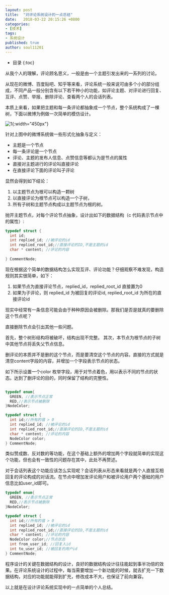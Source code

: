 ```yaml
---
layout: post
title:  "对评论系统设计的一点总结"
date:   2018-03-22 20:15:26 +0800
categories:
- [技术]
tags: 
- 系统设计
published: true
author: soul11201
---
```

* 目录
{:toc}



从我个人的理解，评论顾名思义，一般是由一个主题引发出来的一系列的讨论。

从现在的微博、百度贴吧、知乎等来看，评论系统一般来说可由多个小的部分组成，不同产品一般分别含有以下若干种小的功能，如评论主题、对评论进行回复、互评、点赞、举报、删除评论、查看两个人的会话列表。

本质上来看，如果把主题和每一条评论都抽象成一个节点，整个系统构成了一棵树，下面以微博为例做一次简单的模仿设计。


![1](/assets/2018-03-22-comment-sumary-1.png){:width="450px"}



针对上图中的微博系统做一些形式化抽象与定义：

- 主题是一个节点
- 每一条评论是一个节点
- 评论、主题的发布人信息、点赞信息等都认为是节点的属性
- 直接对主题进行的评论叫直接评论
- 在直接评论下面的评论叫子评论

显然会得到如下结论：
1.   以主题节点为根可以构造一颗树
2.  以直接评论为根节点可以构造一个子树，
3.  所有子树和主题节点构成以主题节点为根的树。

抛开主题节点，对每个评论节点抽象，设计出如下的数据结构（c 代码表示节点中的属性）:

```c
typedef struct {
  int id;
  int replied_id; //被评论的id
  int replied_root_id;//直接评论的ID,不是主题的id
  char * content; //评论的内容
  
} CommentNode;

```

现在根据这个简单的数据结构怎么实现互评、评论功能？仔细观察不难发现，构造规则其实很简单，如下：

1. 如果节点为直接评论节点，replied_id，replied_root_id 直接置为0
2. 如果为子评论，则 replied_id 为被回复的评论id,  replied_root_id 为所在的直接评论id

现实中经常有一条信息可能会由于种种原因会被删除。那我们是否是就真的要删除这个节点呢？

直接删除节点会引出其他一些问题。

首先，整个树形结构将被破坏，结构出现不完整。 其次，本节点为根节点的子树中其他节点将丢失父节点信息。

删评论的本质并不是删的这个节点，而是要清空这个节点的内容。直接的方式就是清空content字段的内容，并增加一个字段表示节点的状态。

如下所示设置一个color 枚举字段，用于对节点着色，用以表示不同的节点的状态。达到了删评论的目的，同时保留了结构的完整性。

```c

typedef enum{
  GREEN, //表示节点正常
  RED,//表示节点被删除
}NodeColor;

typedef struct {
  int id;//所有的值 > 0
  int replied_id; //被评论的id
  int replied_root_id;//直接评论的ID,不是主题的id
  char * content; //评论的内容
  NodeColor color;
} CommentNode;
```


类似赞成数、反对数的等功能，在这个基础上额外的增加两个字段就简单的实现这个功能，但也会有一致性的问题存在其中，此处不再赘述。

对于会话列表这个功能应该怎么实现呢？会话列表从形态来看就是两个人直接互相回复的评论构成的对话流。在节点中增加发评论用户和被评论用户两个基础的用户信息比如user_id即可。

```c
typedef enum{
  GREEN, //表示节点正常
  RED,//表示节点被删除
}NodeColor;

typedef struct {
  int id;//所有的值 > 0
  int replied_id; //被评论的id
  int replied_root_id;//直接评论的ID,不是主题的id
  char * content; //评论的内容
  NodeColor color;//节点状态
  int from_user_id; //回复人id
  int to_user_id; //被回复的用户id
} CommentNode;
```

程序设计的关键在数据结构的设计，良好的数据结构设计往往能起到事半功倍的效果。在评论系统设计的过程中，每当需要增加一个新功能的时候，就去扩充一下数据结构，对应的功能就能得到扩充，修改成本不大，也保证了前向兼容。

以上就是在设计评论系统实现中的一点简单的个人总结。


